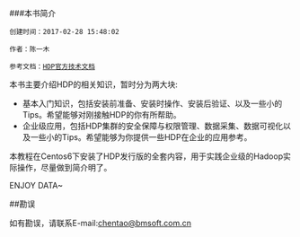 


###本书简介

`创建时间：2017-02-28 15:48:02`

`作者：陈一木`

`参考文档：`[`HDP官方技术文档`](http://docs.hortonworks.com/HDPDocuments/Ambari-2.4.2.0/bk_ambari-installation/content/index.html)



本书主要介绍HDP的相关知识，暂时分为两大块:

- 基本入门知识，包括安装前准备、安装时操作、安装后验证、以及一些小的Tips。希望能够对刚接触HDP的你有所帮助。
- 企业级应用，包括HDP集群的安全保障与权限管理、数据采集、数据可视化以及一些小的Tips。希望能够为你提供一些HDP在企业的应用参考。

本教程在Centos6下安装了HDP发行版的全套内容，用于实践企业级的Hadoop实际操作，尽量做到简介明了。

ENJOY DATA~

##勘误

如有勘误，请联系E-mail:chentao@bmsoft.com.cn



